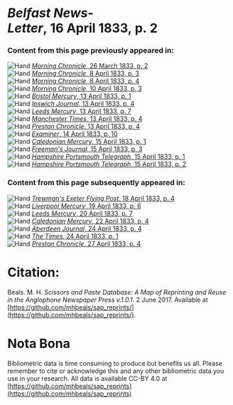 # *Belfast News-Letter*, 16 April 1833, p. 2  
  
### Content from this page previously appeared in:  
![Hand](http://scissorsandpaste.net/wp-content/uploads/2017/06/smallhandpointer.png) [*Morning Chronicle*, 26 March 1833, p. 2](https://mhbeals.github.io/sap_html/Morning-Chronicle/Morning-Chronicle-26-March-1833-p-2)  
![Hand](http://scissorsandpaste.net/wp-content/uploads/2017/06/smallhandpointer.png) [*Morning Chronicle*, 8 April 1833, p. 3](https://mhbeals.github.io/sap_html/Morning-Chronicle/Morning-Chronicle-8-April-1833-p-3)  
![Hand](http://scissorsandpaste.net/wp-content/uploads/2017/06/smallhandpointer.png) [*Morning Chronicle*, 8 April 1833, p. 4](https://mhbeals.github.io/sap_html/Morning-Chronicle/Morning-Chronicle-8-April-1833-p-4)  
![Hand](http://scissorsandpaste.net/wp-content/uploads/2017/06/smallhandpointer.png) [*Morning Chronicle*, 10 April 1833, p. 3](https://mhbeals.github.io/sap_html/Morning-Chronicle/Morning-Chronicle-10-April-1833-p-3)  
![Hand](http://scissorsandpaste.net/wp-content/uploads/2017/06/smallhandpointer.png) [*Bristol Mercury*, 13 April 1833, p. 1](https://mhbeals.github.io/sap_html/Bristol-Mercury/Bristol-Mercury-13-April-1833-p-1)  
![Hand](http://scissorsandpaste.net/wp-content/uploads/2017/06/smallhandpointer.png) [*Ipswich Journal*, 13 April 1833, p. 4](https://mhbeals.github.io/sap_html/Ipswich-Journal/Ipswich-Journal-13-April-1833-p-4)  
![Hand](http://scissorsandpaste.net/wp-content/uploads/2017/06/smallhandpointer.png) [*Leeds Mercury*, 13 April 1833, p. 7](https://mhbeals.github.io/sap_html/Leeds-Mercury/Leeds-Mercury-13-April-1833-p-7)  
![Hand](http://scissorsandpaste.net/wp-content/uploads/2017/06/smallhandpointer.png) [*Manchester Times*, 13 April 1833, p. 4](https://mhbeals.github.io/sap_html/Manchester-Times/Manchester-Times-13-April-1833-p-4)  
![Hand](http://scissorsandpaste.net/wp-content/uploads/2017/06/smallhandpointer.png) [*Preston Chronicle*, 13 April 1833, p. 4](https://mhbeals.github.io/sap_html/Preston-Chronicle/Preston-Chronicle-13-April-1833-p-4)  
![Hand](http://scissorsandpaste.net/wp-content/uploads/2017/06/smallhandpointer.png) [*Examiner*, 14 April 1833, p. 10](https://mhbeals.github.io/sap_html/Examiner/Examiner-14-April-1833-p-10)  
![Hand](http://scissorsandpaste.net/wp-content/uploads/2017/06/smallhandpointer.png) [*Caledonian Mercury*, 15 April 1833, p. 1](https://mhbeals.github.io/sap_html/Caledonian-Mercury/Caledonian-Mercury-15-April-1833-p-1)  
![Hand](http://scissorsandpaste.net/wp-content/uploads/2017/06/smallhandpointer.png) [*Freeman's Journal*, 15 April 1833, p. 3](https://mhbeals.github.io/sap_html/Freeman's-Journal/Freeman's-Journal-15-April-1833-p-3)  
![Hand](http://scissorsandpaste.net/wp-content/uploads/2017/06/smallhandpointer.png) [*Hampshire Portsmouth Telegraph*, 15 April 1833, p. 1](https://mhbeals.github.io/sap_html/Hampshire-Portsmouth-Telegraph/Hampshire-Portsmouth-Telegraph-15-April-1833-p-1)  
![Hand](http://scissorsandpaste.net/wp-content/uploads/2017/06/smallhandpointer.png) [*Hampshire Portsmouth Telegraph*, 15 April 1833, p. 2](https://mhbeals.github.io/sap_html/Hampshire-Portsmouth-Telegraph/Hampshire-Portsmouth-Telegraph-15-April-1833-p-2)  
  
### Content from this page subsequently appeared in:  
![Hand](http://scissorsandpaste.net/wp-content/uploads/2017/06/smallhandpointer.png) [*Trewman's Exeter Flying Post*, 18 April 1833, p. 4](https://mhbeals.github.io/sap_html/Trewman's-Exeter-Flying-Post/Trewman's-Exeter-Flying-Post-18-April-1833-p-4)  
![Hand](http://scissorsandpaste.net/wp-content/uploads/2017/06/smallhandpointer.png) [*Liverpool Mercury*, 19 April 1833, p. 6](https://mhbeals.github.io/sap_html/Liverpool-Mercury/Liverpool-Mercury-19-April-1833-p-6)  
![Hand](http://scissorsandpaste.net/wp-content/uploads/2017/06/smallhandpointer.png) [*Leeds Mercury*, 20 April 1833, p. 7](https://mhbeals.github.io/sap_html/Leeds-Mercury/Leeds-Mercury-20-April-1833-p-7)  
![Hand](http://scissorsandpaste.net/wp-content/uploads/2017/06/smallhandpointer.png) [*Caledonian Mercury*, 22 April 1833, p. 4](https://mhbeals.github.io/sap_html/Caledonian-Mercury/Caledonian-Mercury-22-April-1833-p-4)  
![Hand](http://scissorsandpaste.net/wp-content/uploads/2017/06/smallhandpointer.png) [*Aberdeen Journal*, 24 April 1833, p. 4](https://mhbeals.github.io/sap_html/Aberdeen-Journal/Aberdeen-Journal-24-April-1833-p-4)  
![Hand](http://scissorsandpaste.net/wp-content/uploads/2017/06/smallhandpointer.png) [*The Times*, 24 April 1833, p. 1](https://mhbeals.github.io/sap_html/The-Times/The-Times-24-April-1833-p-1)  
![Hand](http://scissorsandpaste.net/wp-content/uploads/2017/06/smallhandpointer.png) [*Preston Chronicle*, 27 April 1833, p. 4](https://mhbeals.github.io/sap_html/Preston-Chronicle/Preston-Chronicle-27-April-1833-p-4)  


# Citation: 

Beals. M. H. *Scissors and Paste Database: A Map of Reprinting and Reuse in the Anglophone Newspaper Press v.1.0.1.* 2 June 2017. Available at [https://github.com/mhbeals/sap_reprints/](https://github.com/mhbeals/sap_reprints/). 

# Nota Bona

Bibliometric data is time consuming to produce but benefits us all. Please remember to cite or acknowledge this and any other bibliometric data you use in your research. All data is available CC-BY 4.0 at [https://github.com/mhbeals/sap_reprints](https://github.com/mhbeals/sap_reprints)